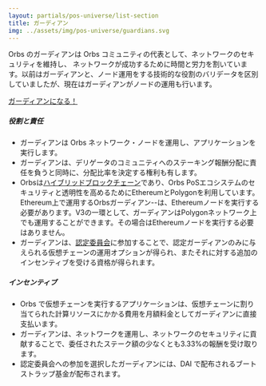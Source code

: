 ```yaml
---
layout: partials/pos-universe/list-section
title: ガーディアン
img: ../assets/img/pos-universe/guardians.svg
---
```


Orbs のガーディアンは Orbs コミュニティの代表として、ネットワークのセキュリティを維持し、 ネットワークが成功するために時間と労力を割いています。以前はガーディアンと、ノード運用をする技術的な役割のバリデータを区別していましたが、現在はガーディアンがノードの運用も行います。


[ガーディアンになる！](https://guardians.orbs.network/ "button")

##### 役割と責任

- ガーディアンは Orbs ネットワーク・ノードを運用し、アプリケーションを実行します。
- ガーディアンは、デリゲータのコミュニティへのステーキング報酬分配に責任を負うと同時に、分配比率を決定する権利も有します。
- Orbsは[ハイブリッドブロックチェーン](https://www.orbs.com/white-papers/orbs-pos-v2-the-age-of-guardians-section-pos-on-ethereum)であり、Orbs PoSエコシステムのセキュリティと透明性を高めるためにEthereumとPolygonを利用しています。Ethereum上で運用するOrbsガーディアン--は、Ethereumノードを実行する必要があります。V3の一環として、ガーディアンはPolygonネットワーク上でも運用することができます。その場合はEthereumノードを実行する必要はありません。
- ガーディアンは、[認定委員会](https://www.orbs.com/white-papers/orbs-pos-v2-the-age-of-guardians-section-election-committees)に参加することで、認定ガーディアンのみに与えられる仮想チェーンの運用オプションが得られ、またそれに対する追加のインセンティブを受ける資格が得られます。

##### インセンティブ

- Orbs で仮想チェーンを実行するアプリケーションは、仮想チェーンに割り当てられた計算リソースにかかる費用を月額料金としてガーディアンに直接支払います。
- ガーディアンは、ネットワークを運用し、ネットワークのセキュリティに貢献することで、委任されたステーク額の少なくとも3.33%の報酬を受け取ります。
- 認定委員会への参加を選択したガーディアンには、DAI で配布されるブートストラップ基金が配布されます。
